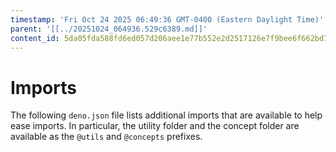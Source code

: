 ```yaml
---
timestamp: 'Fri Oct 24 2025 06:49:36 GMT-0400 (Eastern Daylight Time)'
parent: '[[../20251024_064936.529c6389.md]]'
content_id: 5da05fda588fd6ed057d206aee1e77b552e2d2517126e7f9bee6f662bd7c0afe
---
```


# Imports

The following `deno.json` file lists additional imports that are available to help ease imports. In particular, the utility folder and the concept folder are available as the `@utils` and `@concepts` prefixes.
